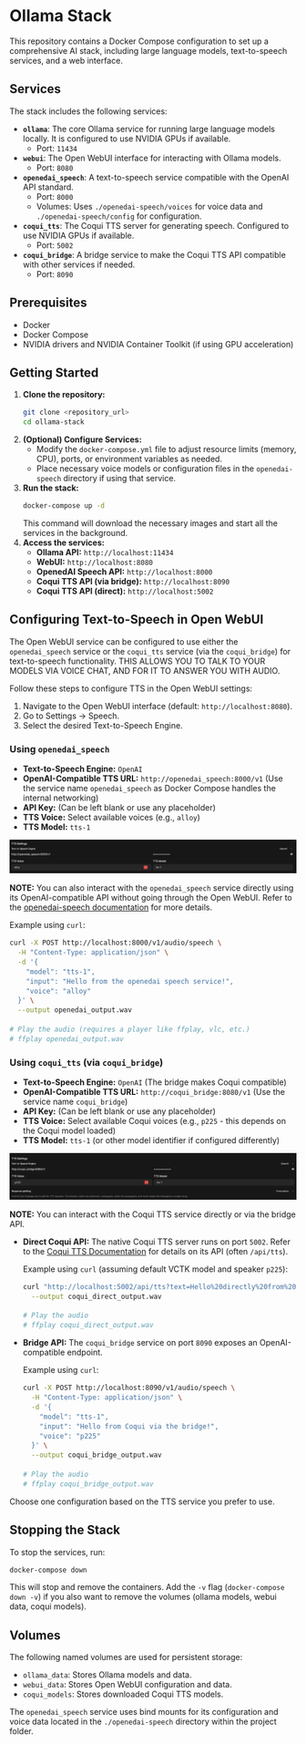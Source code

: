 # Ollama Stack

This repository contains a Docker Compose configuration to set up a comprehensive AI stack, including large language models, text-to-speech services, and a web interface.

## Services

The stack includes the following services:

- **`ollama`**: The core Ollama service for running large language models locally. It is configured to use NVIDIA GPUs if available.
  - Port: `11434`
- **`webui`**: The Open WebUI interface for interacting with Ollama models.
  - Port: `8080`
- **`openedai_speech`**: A text-to-speech service compatible with the OpenAI API standard.
  - Port: `8000`
  - Volumes: Uses `./openedai-speech/voices` for voice data and `./openedai-speech/config` for configuration.
- **`coqui_tts`**: The Coqui TTS server for generating speech. Configured to use NVIDIA GPUs if available.
  - Port: `5002`
- **`coqui_bridge`**: A bridge service to make the Coqui TTS API compatible with other services if needed.
  - Port: `8090`

## Prerequisites

- Docker
- Docker Compose
- NVIDIA drivers and NVIDIA Container Toolkit (if using GPU acceleration)

## Getting Started

1.  **Clone the repository:**
    ```bash
    git clone <repository_url>
    cd ollama-stack
    ```
2.  **(Optional) Configure Services:**
    - Modify the `docker-compose.yml` file to adjust resource limits (memory, CPU), ports, or environment variables as needed.
    - Place necessary voice models or configuration files in the `openedai-speech` directory if using that service.
3.  **Run the stack:**
    ```bash
    docker-compose up -d
    ```
    This command will download the necessary images and start all the services in the background.
4.  **Access the services:**
    - **Ollama API:** `http://localhost:11434`
    - **WebUI:** `http://localhost:8080`
    - **OpenedAI Speech API:** `http://localhost:8000`
    - **Coqui TTS API (via bridge):** `http://localhost:8090`
    - **Coqui TTS API (direct):** `http://localhost:5002`

## Configuring Text-to-Speech in Open WebUI

The Open WebUI service can be configured to use either the `openedai_speech` service or the `coqui_tts` service (via the `coqui_bridge`) for text-to-speech functionality. THIS ALLOWS YOU TO TALK TO YOUR MODELS VIA VOICE CHAT, AND FOR IT TO ANSWER YOU WITH AUDIO.

Follow these steps to configure TTS in the Open WebUI settings:

1.  Navigate to the Open WebUI interface (default: `http://localhost:8080`).
2.  Go to Settings -> Speech.
3.  Select the desired Text-to-Speech Engine.

### Using `openedai_speech`

-   **Text-to-Speech Engine:** `OpenAI`
-   **OpenAI-Compatible TTS URL:** `http://openedai_speech:8000/v1` (Use the service name `openedai_speech` as Docker Compose handles the internal networking)
-   **API Key:** (Can be left blank or use any placeholder)
-   **TTS Voice:** Select available voices (e.g., `alloy`)
-   **TTS Model:** `tts-1`

![Open WebUI config for openedai_speech](working_openedai_speech_config.png)

**NOTE:** You can also interact with the `openedai_speech` service directly using its OpenAI-compatible API without going through the Open WebUI. Refer to the [openedai-speech documentation](https://github.com/matatonic/openedai-speech) for more details.

Example using `curl`:
```bash
curl -X POST http://localhost:8000/v1/audio/speech \
  -H "Content-Type: application/json" \
  -d '{
    "model": "tts-1",
    "input": "Hello from the openedai speech service!",
    "voice": "alloy"
  }' \
  --output openedai_output.wav

# Play the audio (requires a player like ffplay, vlc, etc.)
# ffplay openedai_output.wav
```

### Using `coqui_tts` (via `coqui_bridge`)

-   **Text-to-Speech Engine:** `OpenAI` (The bridge makes Coqui compatible)
-   **OpenAI-Compatible TTS URL:** `http://coqui_bridge:8080/v1` (Use the service name `coqui_bridge`)
-   **API Key:** (Can be left blank or use any placeholder)
-   **TTS Voice:** Select available Coqui voices (e.g., `p225` - this depends on the Coqui model loaded)
-   **TTS Model:** `tts-1` (or other model identifier if configured differently)

![Open WebUI config for coqui_bridge](working_coqui_tts_config.png)

**NOTE:** You can interact with the Coqui TTS service directly or via the bridge API.

*   **Direct Coqui API:** The native Coqui TTS server runs on port `5002`. Refer to the [Coqui TTS Documentation](https://docs.coqui.ai/en/latest/) for details on its API (often `/api/tts`).

    Example using `curl` (assuming default VCTK model and speaker `p225`):
    ```bash
    curl "http://localhost:5002/api/tts?text=Hello%20directly%20from%20Coqui%20TTS&speaker_id=p225" \
      --output coqui_direct_output.wav

    # Play the audio
    # ffplay coqui_direct_output.wav
    ```
*   **Bridge API:** The `coqui_bridge` service on port `8090` exposes an OpenAI-compatible endpoint.

    Example using `curl`:
    ```bash
    curl -X POST http://localhost:8090/v1/audio/speech \
      -H "Content-Type: application/json" \
      -d '{
        "model": "tts-1",
        "input": "Hello from Coqui via the bridge!",
        "voice": "p225"
      }' \
      --output coqui_bridge_output.wav

    # Play the audio
    # ffplay coqui_bridge_output.wav
    ```

Choose one configuration based on the TTS service you prefer to use.

## Stopping the Stack

To stop the services, run:

```bash
docker-compose down
```

This will stop and remove the containers. Add the `-v` flag (`docker-compose down -v`) if you also want to remove the volumes (ollama models, webui data, coqui models).

## Volumes

The following named volumes are used for persistent storage:

- `ollama_data`: Stores Ollama models and data.
- `webui_data`: Stores Open WebUI configuration and data.
- `coqui_models`: Stores downloaded Coqui TTS models.

The `openedai_speech` service uses bind mounts for its configuration and voice data located in the `./openedai-speech` directory within the project folder.
